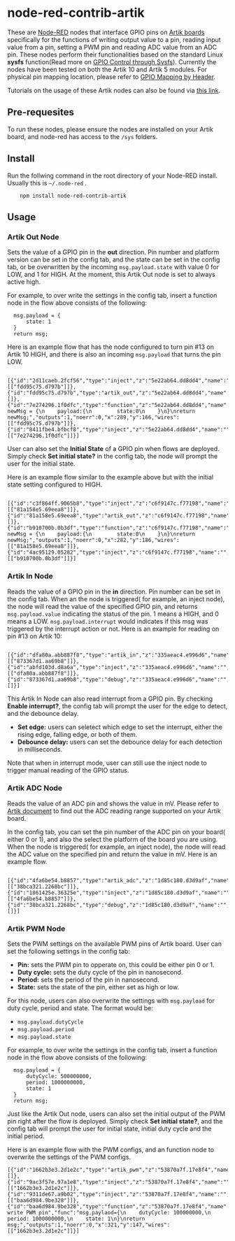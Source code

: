 # node-red-contrib-artik


These are [Node-RED](http://nodered.org) nodes that interface GPIO pins on [Artik boards](https://developer.artik.io/overview) specifically for the functions of writing output value to a pin, reading input value from a pin, setting a PWM pin and reading ADC value from an ADC pin. These nodes perform their functionalities based on the standard Linux **sysfs** function(Read more on [GPIO Control through Sysfs](https://developer.artik.io/documentation/developer-guide/gpio/kernel-gpio.html#gpio-control-through-sysfs)). Currently the nodes have been tested on both the Artik 10 and Artik 5 modules. For physical pin mapping location, please refer to [GPIO Mapping by Header](https://developer.artik.io/documentation/developer-guide/gpio/gpio-mapping.html). 

Tutorials on the usage of these Artik nodes can also be found via [this link](http://developers.sensetecnic.com/article/tutorial-controlling-an-artik-board-using-fred-and-node-red/).


## Pre-requesites

To run these nodes, please ensure the nodes are installed on your Artik board, and node-red has access to the `/sys` folders. 


## Install

Run the follwing command in the root directory of your Node-RED install.
Usually this is `~/.node-red` .
```
    npm install node-red-contrib-artik
```

## Usage

### Artik Out Node

Sets the value of a GPIO pin in the **out** direction. Pin number and platform version can be set in the config tab, and the state can be set in the config tab, or be overwritten by the incoming `msg.payload.state` with value 0 for LOW, and 1 for HIGH. At the moment, this Artik Out node is set to always active high.

For example, to over write the settings in the config tab, insert a function node in the flow above consists of the following:

```
  msg.payload = {
      state: 1
  }
  return msg;
```

Here is an example flow that has the node configured to turn pin #13 on Artik 10 HIGH, and there is also an incoming `msg.payload` that turns the pin LOW.


```
  [{"id":"2d11caeb.2fcf56","type":"inject","z":"5e22ab64.dd8dd4","name":"","topic":"","payload":"","payloadType":"date","repeat":"","crontab":"","once":false,"x":163,"y":80,"wires":[["fdd95c75.d797b"]]},{"id":"fdd95c75.d797b","type":"artik_out","z":"5e22ab64.dd8dd4","name":"","pin":"pin13","platform":"10","state":"1","enableInitialState":"","initialState":"","x":385,"y":88,"wires":[]},{"id":"7e274296.1f0dfc","type":"function","z":"5e22ab64.dd8dd4","name":"off","func":"var newMsg = {\n    payload:{\n        state:0\n    }\n}\nreturn newMsg;","outputs":1,"noerr":0,"x":289,"y":166,"wires":[["fdd95c75.d797b"]]},{"id":"8411fbe4.bfbcf8","type":"inject","z":"5e22ab64.dd8dd4","name":"","topic":"","payload":"","payloadType":"date","repeat":"","crontab":"","once":false,"x":147,"y":167,"wires":[["7e274296.1f0dfc"]]}]
```

User can also set the **Initial State** of a GPIO pin when flows are deployed. Simply check **Set initial state?** in the config tab, the node will prompt the user for the initial state.

Here is an example flow similar to the example above but with the initial state setting configured to HIGH.

```
  [{"id":"c3f864ff.9065b8","type":"inject","z":"c6f9147c.f77198","name":"","topic":"","payload":"","payloadType":"date","repeat":"","crontab":"","once":false,"x":156,"y":100,"wires":[["81a158e5.69eea8"]]},{"id":"81a158e5.69eea8","type":"artik_out","z":"c6f9147c.f77198","name":"","pin":"pin13","platform":"10","state":"1","enableInitialState":true,"initialState":"1","x":378,"y":108,"wires":[]},{"id":"b910700b.0b3df","type":"function","z":"c6f9147c.f77198","name":"off","func":"var newMsg = {\n    payload:{\n        state:0\n    }\n}\nreturn newMsg;","outputs":1,"noerr":0,"x":282,"y":186,"wires":[["81a158e5.69eea8"]]},{"id":"4ac95129.05282","type":"inject","z":"c6f9147c.f77198","name":"","topic":"","payload":"","payloadType":"date","repeat":"","crontab":"","once":false,"x":140,"y":187,"wires":[["b910700b.0b3df"]]}]
```

### Artik In Node

Reads the value of a GPIO pin in the **in** direction. Pin number can be set in the config tab. 
When an the node is triggered( for example, an inject node), the node will read the value of the specified GPIO pin, and returns `msg.payload.value` indicating the status of the pin. 1 means a HIGH, and 0 means a LOW. `msg.payload.interrupt` would indicates if this msg was triggered by the interrupt action or not. Here is an example for reading on pin #13 on Artik 10:

```
  [{"id":"dfa80a.abb887f8","type":"artik_in","z":"335aeac4.e996d6","name":"","pin":"pin13","platform":"10","enableInterrupt":"","edge":"","debounce":"","x":291,"y":98,"wires":[["873367d1.aa69b8"]]},{"id":"abfd103d.d8a6a","type":"inject","z":"335aeac4.e996d6","name":"","topic":"","payload":"","payloadType":"date","repeat":"","crontab":"","once":false,"x":112,"y":90,"wires":[["dfa80a.abb887f8"]]},{"id":"873367d1.aa69b8","type":"debug","z":"335aeac4.e996d6","name":"","active":true,"console":"false","complete":"false","x":476,"y":95,"wires":[]}]
```

This Artik In Node can also read interrupt from a GPIO pin. By checking **Enable interrupt?**, the config tab will prompt the user for the edge to detect, and the debounce delay.

* **Set edge:** users can seletect which edge to set the interrupt, either the rising edge, falling edge, or both of them.
* **Debounce delay:** users can set the debounce delay for each detection in milliseconds.

Note that when in interrupt mode, user can still use the inject node to trigger manual reading of the GPIO status. 


### Artik ADC Node

Reads the value of an ADC pin and shows the value in mV. Please refer to [Artik document](https://developer.artik.io/documentation/developer-guide/gpio/kernel-gpio.html) to find out the ADC reading range supported on your Artik board. 

In the config tab, you can set the pin number of the ADC pin on your board( either 0 or 1), and also the select the platform of the board you are using. When the node is triggered( for example, an inject node), the node will read the ADC value on the specified pin and return the value in mV. Here is an example flow.

```
  [{"id":"4fa6be54.b8857","type":"artik_adc","z":"1d85c180.d3d9af","name":"","pin":"0","platform":"artik_10","x":301,"y":99,"wires":[["38bca321.2268bc"]]},{"id":"1861425e.36325e","type":"inject","z":"1d85c180.d3d9af","name":"","topic":"","payload":"","payloadType":"date","repeat":"","crontab":"","once":false,"x":115,"y":94,"wires":[["4fa6be54.b8857"]]},{"id":"38bca321.2268bc","type":"debug","z":"1d85c180.d3d9af","name":"","active":true,"console":"false","complete":"false","x":471,"y":90,"wires":[]}]
```

### Artik PWM Node

Sets the PWM settings on the available PWM pins of Artik board. User can set the following settings  in the config tab:
* **Pin:** sets the PWM pin to opperate on, this could be either pin 0 or 1.
* **Duty cycle:** sets the duty cycle of the pin in nanosecond. 
* **Period:** sets the period of the pin in nanosecond.
* **State:** sets the state of the pin, either set as high or low. 

For this node, users can also overwrite the settings with `msg.payload` for duty cycle, period and state. The format would be:
* `msg.payload.dutyCycle`
* `msg.payload.period`
* `msg.payload.state`

For example, to over write the settings in the config tab, insert a function node in the flow above consists of the following:

```
  msg.payload = {
      dutyCycle: 500000000,
      period: 1000000000,
      state: 1
  }
  return msg;
```

Just like the Artik Out node, users can also set the initial output of the PWM pin right after the flow is deployed. Simply check **Set initial state?**, and the config tab will prompt the user for initial state, initial duty cycle and the initial period.

Here is an example flow with the PWM configs, and an function node to overwrite the settings of the PWM configs.

```
[{"id":"1662b3e3.2d1e2c","type":"artik_pwm","z":"53870a7f.17e8f4","name":"","pin":"0","dutyCycle":"50000000","period":"100000000","state":"0","enableInitialState":true,"initialState":"1","initialDutyCycle":"600000000","initialPeriod":"900000000","x":505,"y":85,"wires":[]},{"id":"9ac3f57e.97a1e8","type":"inject","z":"53870a7f.17e8f4","name":"","topic":"","payload":"","payloadType":"date","repeat":"","crontab":"","once":false,"x":136,"y":85,"wires":[["1662b3e3.2d1e2c"]]},{"id":"9311de67.a9b02","type":"inject","z":"53870a7f.17e8f4","name":"","topic":"","payload":"","payloadType":"date","repeat":"","crontab":"","once":false,"x":124,"y":146,"wires":[["baa6d984.9be328"]]},{"id":"baa6d984.9be328","type":"function","z":"53870a7f.17e8f4","name":"over write PWM pin","func":"msg.paylaod={\n    dutyCycle: 100000000,\n    period: 1000000000,\n    state: 1\n}\nreturn msg;","outputs":1,"noerr":0,"x":321,"y":147,"wires":[["1662b3e3.2d1e2c"]]}]
```


